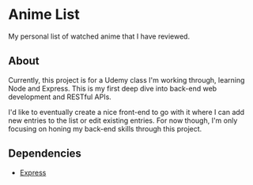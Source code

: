 # Anime List
My personal list of watched anime that I have reviewed.

## About
Currently, this project is for a Udemy class I'm working through, learning Node and Express. This is my first deep dive into back-end web development and RESTful APIs.

I'd like to eventually create a nice front-end to go with it where I can add new entries to the list or edit existing entries. For now though, I'm only focusing on honing my back-end skills through this project.

## Dependencies
- [Express](https://expressjs.com)
